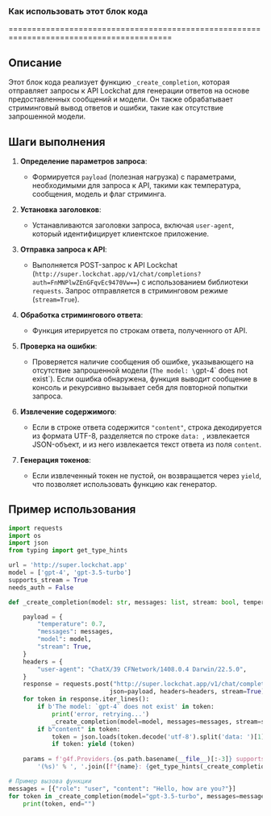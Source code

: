 ### Как использовать этот блок кода
=========================================================================================

Описание
-------------------------
Этот блок кода реализует функцию `_create_completion`, которая отправляет запросы к API Lockchat для генерации ответов на основе предоставленных сообщений и модели. Он также обрабатывает стриминговый вывод ответов и ошибки, такие как отсутствие запрошенной модели.

Шаги выполнения
-------------------------
1. **Определение параметров запроса**:
   - Формируется `payload` (полезная нагрузка) с параметрами, необходимыми для запроса к API, такими как температура, сообщения, модель и флаг стриминга.

2. **Установка заголовков**:
   - Устанавливаются заголовки запроса, включая `user-agent`, который идентифицирует клиентское приложение.

3. **Отправка запроса к API**:
   - Выполняется POST-запрос к API Lockchat (`http://super.lockchat.app/v1/chat/completions?auth=FnMNPlwZEnGFqvEc9470Vw==`) с использованием библиотеки `requests`. Запрос отправляется в стриминговом режиме (`stream=True`).

4. **Обработка стримингового ответа**:
   - Функция итерируется по строкам ответа, полученного от API.

5. **Проверка на ошибки**:
   - Проверяется наличие сообщения об ошибке, указывающего на отсутствие запрошенной модели (`The model: \`gpt-4\` does not exist`). Если ошибка обнаружена, функция выводит сообщение в консоль и рекурсивно вызывает себя для повторной попытки запроса.

6. **Извлечение содержимого**:
   - Если в строке ответа содержится `"content"`, строка декодируется из формата UTF-8, разделяется по строке `data: `, извлекается JSON-объект, и из него извлекается текст ответа из поля `content`.

7. **Генерация токенов**:
   - Если извлеченный токен не пустой, он возвращается через `yield`, что позволяет использовать функцию как генератор.

Пример использования
-------------------------

```python
import requests
import os
import json
from typing import get_type_hints

url = 'http://super.lockchat.app'
model = ['gpt-4', 'gpt-3.5-turbo']
supports_stream = True
needs_auth = False

def _create_completion(model: str, messages: list, stream: bool, temperature: float = 0.7, **kwargs):

    payload = {
        "temperature": 0.7,
        "messages": messages,
        "model": model,
        "stream": True,
    }
    headers = {
        "user-agent": "ChatX/39 CFNetwork/1408.0.4 Darwin/22.5.0",
    }
    response = requests.post("http://super.lockchat.app/v1/chat/completions?auth=FnMNPlwZEnGFqvEc9470Vw==", 
                            json=payload, headers=headers, stream=True)
    for token in response.iter_lines():
        if b'The model: `gpt-4` does not exist' in token:
            print('error, retrying...')
            _create_completion(model=model, messages=messages, stream=stream, temperature=temperature, **kwargs)
        if b"content" in token:
            token = json.loads(token.decode('utf-8').split('data: ')[1])['choices'][0]['delta'].get('content')
            if token: yield (token)
            
    params = f'g4f.Providers.{os.path.basename(__file__)[:-3]} supports: ' + \
        '(%s)' % ', '.join([f"{name}: {get_type_hints(_create_completion)[name].__name__}" for name in _create_completion.__code__.co_varnames[:_create_completion.__code__.co_argcount]])

# Пример вызова функции
messages = [{"role": "user", "content": "Hello, how are you?"}]
for token in _create_completion(model="gpt-3.5-turbo", messages=messages, stream=True):
    print(token, end="")
